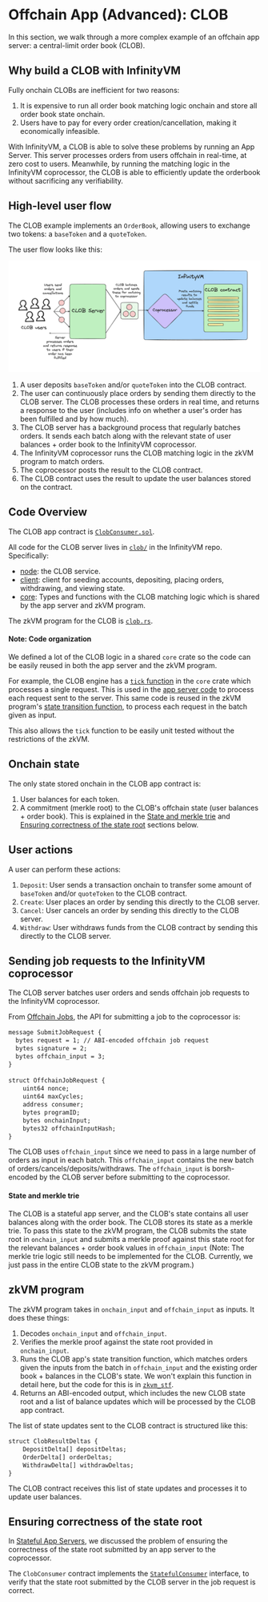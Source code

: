 # Offchain App (Advanced): CLOB

In this section, we walk through a more complex example of an offchain app server: a central-limit order book (CLOB).

## Why build a CLOB with InfinityVM

Fully onchain CLOBs are inefficient for two reasons:
1. It is expensive to run all order book matching logic onchain and store all order book state onchain.
1. Users have to pay for every order creation/cancellation, making it economically infeasible.

With InfinityVM, a CLOB is able to solve these problems by running an App Server. This server processes orders from users offchain in real-time, at zero cost to users. Meanwhile, by running the matching logic in the InfinityVM coprocessor, the CLOB is able to efficiently update the orderbook without sacrificing any verifiability.

## High-level user flow

The CLOB example implements an `OrderBook`, allowing users to exchange two tokens: a `baseToken` and a `quoteToken`.

The user flow looks like this:

![clob app server](../assets/clob.png)

1. A user deposits `baseToken` and/or `quoteToken` into the CLOB contract.
1. The user can continuously place orders by sending them directly to the CLOB server. The CLOB processes these orders in real time, and returns a response to the user (includes info on whether a user's order has been fulfilled and by how much).
1. The CLOB server has a background process that regularly batches orders. It sends each batch along with the relevant state of user balances + order book to the InfinityVM coprocessor.
1. The InfinityVM coprocessor runs the CLOB matching logic in the zkVM program to match orders.
1. The coprocessor posts the result to the CLOB contract.
1. The CLOB contract uses the result to update the user balances stored on the contract.

## Code Overview

The CLOB app contract is [`ClobConsumer.sol`](https://github.com/InfinityVM/InfinityVM/blob/main/contracts/src/examples/clob/ClobConsumer.sol).

All code for the CLOB server lives in [`clob/`](https://github.com/InfinityVM/InfinityVM/tree/main/clob) in the InfinityVM repo. Specifically:

- [node](https://github.com/InfinityVM/InfinityVM/tree/main/examples/clob/node): the CLOB service.
- [client](https://github.com/InfinityVM/InfinityVM/tree/main/examples/clob/client): client for seeding accounts, depositing, placing orders, withdrawing, and viewing state.
- [core](https://github.com/InfinityVM/InfinityVM/tree/main/examples/clob/core): Types and functions with the CLOB matching logic which is shared by the app server and zkVM program.

The zkVM program for the CLOB is [`clob.rs`](https://github.com/InfinityVM/InfinityVM/blob/main/examples/clob/programs/app/src/clob.rs).

#### Note: Code organization

We defined a lot of the CLOB logic in a shared `core` crate so the code can be easily reused in both the app server and the zkVM program.

For example, the CLOB engine has a [`tick` function](https://github.com/InfinityVM/InfinityVM/blob/main/examples/clob/core/src/lib.rs#L282) in the `core` crate which processes a single request. This is used in the [app server code](https://github.com/InfinityVM/InfinityVM/blob/main/examples/clob/node/src/engine.rs) to process each request sent to the server. This same code is reused in the zkVM program's [state transition function](https://github.com/InfinityVM/InfinityVM/blob/main/examples/clob/core/src/lib.rs#L275), to process each request in the batch given as input.

This also allows the `tick` function to be easily unit tested without the restrictions of the zkVM.

## Onchain state

The only state stored onchain in the CLOB app contract is:
1. User balances for each token.
1. A commitment (merkle root) to the CLOB's offchain state (user balances + order book). This is explained in the [State and merkle trie](./clob.md#state-and-merkle-trie) and [Ensuring correctness of the state root](./clob.md#ensuring-correctness-of-the-state-root) sections below.

## User actions

A user can perform these actions:

1. `Deposit`: User sends a transaction onchain to transfer some amount of `baseToken` and/or `quoteToken` to the CLOB contract. 
1. `Create`: User places an order by sending this directly to the CLOB server. 
1. `Cancel`: User cancels an order by sending this directly to the CLOB server.
1. `Withdraw`: User withdraws funds from the CLOB contract by sending this directly to the CLOB server.

## Sending job requests to the InfinityVM coprocessor

The CLOB server batches user orders and sends offchain job requests to the InfinityVM coprocessor.

From [Offchain Jobs](../integration/offchain.md), the API for submitting a job to the coprocessor is:

```rust,ignore
message SubmitJobRequest {
  bytes request = 1; // ABI-encoded offchain job request
  bytes signature = 2;
  bytes offchain_input = 3;
}

struct OffchainJobRequest {
    uint64 nonce;
    uint64 maxCycles;
    address consumer;
    bytes programID;
    bytes onchainInput;
    bytes32 offchainInputHash;
}
```

The CLOB uses `offchain_input` since we need to pass in a large number of orders as input in each batch. This `offchain_input` contains the new batch of orders/cancels/deposits/withdraws. The `offchain_input` is borsh-encoded by the CLOB server before submitting to the coprocessor.

#### State and merkle trie

The CLOB is a stateful app server, and the CLOB's state contains all user balances along with the order book. The CLOB stores its state as a merkle trie. To pass this state to the zkVM program, the CLOB submits the state root in `onchain_input` and submits a merkle proof against this state root for the relevant balances + order book values in `offchain_input` (Note: The merkle trie logic still needs to be implemented for the CLOB. Currently, we just pass in the entire CLOB state to the zkVM program.)

## zkVM program

The zkVM program takes in `onchain_input` and `offchain_input` as inputs. It does these things:

1. Decodes `onchain_input` and `offchain_input`.
2. Verifies the merkle proof against the state root provided in `onchain_input`.
1. Runs the CLOB app's state transition function, which matches orders given the inputs from the batch in `offchain_input` and the existing order book + balances in the CLOB's state. We won't explain this function in detail here, but the code for this is in [`zkvm_stf`](https://github.com/InfinityVM/InfinityVM/blob/main/examples/clob/core/src/lib.rs#L275).
1. Returns an ABI-encoded output, which includes the new CLOB state root and a list of balance updates which will be processed by the CLOB app contract.

The list of state updates sent to the CLOB contract is structured like this:

```rust,ignore
struct ClobResultDeltas {
    DepositDelta[] depositDeltas;
    OrderDelta[] orderDeltas;
    WithdrawDelta[] withdrawDeltas;
}
```

The CLOB contract receives this list of state updates and processes it to update user balances.

## Ensuring correctness of the state root

In [Stateful App Servers](../integration/offchain.md#stateful-app-servers), we discussed the problem of ensuring the correctness of the state root submitted by an app server to the coprocessor.

The `ClobConsumer` contract implements the [`StatefulConsumer`](https://github.com/InfinityVM/InfinityVM/blob/main/contracts/src/coprocessor/StatefulConsumer.sol) interface, to verify that the state root submitted by the CLOB server in the job request is correct.
